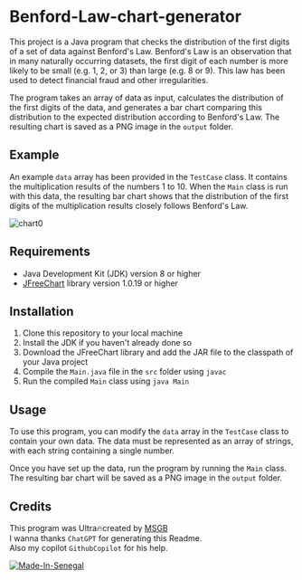 # Benford-Law-chart-generator

This project is a Java program that checks the distribution of the first digits of a set of data against Benford's Law. Benford's Law is an observation that in many naturally occurring datasets, the first digit of each number is more likely to be small (e.g. 1, 2, or 3) than large (e.g. 8 or 9). This law has been used to detect financial fraud and other irregularities.

The program takes an array of data as input, calculates the distribution of the first digits of the data, and generates a bar chart comparing this distribution to the expected distribution according to Benford's Law. The resulting chart is saved as a PNG image in the `output` folder.

## Example

An example `data` array has been provided in the `TestCase` class. It contains the multiplication results of the numbers 1 to 10. When the `Main` class is run with this data, the resulting bar chart shows that the distribution of the first digits of the multiplication results closely follows Benford's Law.

![chart0](https://user-images.githubusercontent.com/40875400/234796595-7ccb045f-2b9a-4290-af24-e49c6da7ddc4.png)

## Requirements

- Java Development Kit (JDK) version 8 or higher
- [JFreeChart](https://github.com/jfree/jfreechart/tree/v1.5.4) library version 1.0.19 or higher

## Installation

1. Clone this repository to your local machine
2. Install the JDK if you haven't already done so
3. Download the JFreeChart library and add the JAR file to the classpath of your Java project
4. Compile the `Main.java` file in the `src` folder using `javac`
5. Run the compiled `Main` class using `java Main`

## Usage

To use this program, you can modify the `data` array in the `TestCase` class to contain your own data. The data must be represented as an array of strings, with each string containing a single number.

Once you have set up the data, run the program by running the `Main` class. The resulting bar chart will be saved as a PNG image in the `output` folder.

## Credits

This program was Ultra🔥created by [MSGB](https://github.com/MedouneSGB)  
I wanna thanks `ChatGPT` for generating this Readme.  
Also my copilot `GithubCopilot` for his help.

[![Made-In-Senegal](https://github.com/GalsenDev221/made.in.senegal/blob/master/assets/badge.svg)](https://github.com/GalsenDev221/made.in.senegal)  
